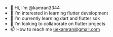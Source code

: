 - 👋 Hi, I’m @kamran3344
- 👀 I’m interested in learning flutter development
- 🌱 I’m currently learning dart and flutter sdk
- 💞️ I’m looking to collaborate on flutter projects 
- 📫 How to reach me uekamran@gmail.com

<!---
kamran3344/kamran3344 is a ✨ special ✨ repository because its `README.md` (this file) appears on your GitHub profile.
You can click the Preview link to take a look at your changes.
--->
